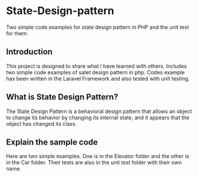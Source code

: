 # State-Design-pattern
Two simple code examples for state design pattern in PHP and the unit test for them.

## Introduction
This project is designed to share what I have learned with others. Includes two simple code examples of satet design pattern in php. Codes example has been written in the Laravel Framework and also tested with unit testing. 

## What is State Design Pattern? 
The State Design Pattern is a behavioral design pattern that allows an object to change its behavior by changing its internal state, and it appears that the object has changed its class.

## Explain the sample code
Here are two simple examples. One is in the Elevator folder and the other is in the Car folder. Their tests are also in the unit test folder with their own name.

